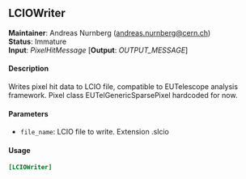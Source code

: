 ## LCIOWriter
**Maintainer**: Andreas Nurnberg (andreas.nurnberg@cern.ch)  
**Status**: Immature  
**Input**: *PixelHitMessage*
[**Output**: *OUTPUT_MESSAGE*]  

#### Description
Writes pixel hit data to LCIO file, compatible to EUTelescope analysis framework. Pixel class EUTelGenericSparsePixel hardcoded for now.

#### Parameters
* `file_name`: LCIO file to write. Extension .slcio

#### Usage
```ini
[LCIOWriter]
```
